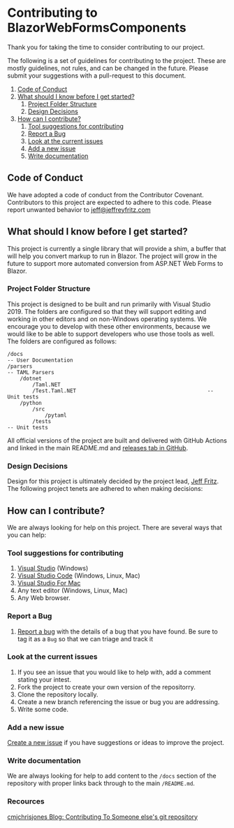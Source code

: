# Contributing to BlazorWebFormsComponents

Thank you for taking the time to consider contributing to our project.

The following is a set of guidelines for contributing to the project.  These are mostly guidelines, not rules, and can be changed in the future.  Please submit your suggestions with a pull-request to this document.

1. [Code of Conduct](#code-of-conduct)
1. [What should I know before I get started?](#what-should-i-know-before-i-get-started?)
    1. [Project Folder Structure](#project-folder-structure)
    1. [Design Decisions](#design-decisions)
1. [How can I contribute?](#how-can-i-contribute?)
    1. [Tool suggestions for contributing](#tool-suggestions-for-contributing)
    1. [Report a Bug](#report-a-bug)
    3. [Look at the current issues](#Look-at-the-current-issues)
    4. [Add a new issue](#add-a-new-issue)
    1. [Write documentation](#write-documentation)


## Code of Conduct

We have adopted a code of conduct from the Contributor Covenant.  Contributors to this project are expected to adhere to this code.  Please report unwanted behavior to [jeff@jeffreyfritz.com](mailto:jeff@jeffreyfritz.com)

## What should I know before I get started?

This project is currently a single library that will provide a shim, a buffer that will help you convert markup to run in Blazor. The project will grow in the future to support more automated conversion from ASP<span></span>.NET Web Forms to Blazor.

### Project Folder Structure

This project is designed to be built and run primarily with Visual Studio 2019. The folders are configured so that they will support editing and working in other editors and on non-Windows operating systems.  We encourage you to develop with these other environments, because we would like to be able to support developers who use those tools as well.  The folders are configured as follows:

```
/docs																		-- User Documentation
/parsers																-- TAML Parsers
	/dotnet
		/Taml.NET
		/Test.Taml.NET											-- Unit tests
	/python
		/src
			/pytaml
		/tests															-- Unit tests

```

All official versions of the project are built and delivered with GitHub Actions and linked in the main README.md and [releases tab in GitHub](https://github.com/FritzAndFriends/BlazorWebFormsComponents/releases).

### Design Decisions

Design for this project is ultimately decided by the project lead, [Jeff Fritz](https://github.com/csharpfritz).  The following project tenets are adhered to when making decisions:

## How can I contribute?

We are always looking for help on this project.  There are several ways that you can help:

### Tool suggestions for contributing

1. [Visual Studio](https://visualstudio.microsoft.com/) (Windows)
2. [Visual Studio Code](https://visualstudio.microsoft.com/) (Windows, Linux, Mac)
3. [Visual Studio For Mac](https://visualstudio.microsoft.com/)
4. Any text editor (Windows, Linux, Mac)
5. Any Web browser.

### Report a Bug

1. [Report a bug](https://github.com/csharpfritz/TAML/issues) with the details of a bug that you have found.  Be sure to tag it as a `Bug` so that we can triage and track it

### Look at the current issues

1. If you see an issue that you would like to help with, add a comment stating your intest.
2. Fork the project to create your own version of the repositorry.
3. Clone the repository locally.
4. Create a new branch referencing the issue or bug you are addressing.
5. Write some code.

### Add a new issue

[Create a new issue](https://github.com/csharpfritz/TAML/issues) if you have suggestions or ideas to improve the project.

### Write documentation

We are always looking for help to add content to the `/docs` section of the repository with proper links back through to the main `/README.md`.

### Recources

[cmjchrisjones Blog: Contributing To Someone else's git repository](https://cmjchrisjones.dev/posts/contributing-to-someone-elses-git-repository/)

